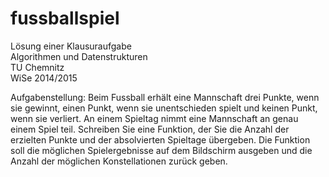 # fussballspiel
Lösung einer Klausuraufgabe  
Algorithmen und Datenstrukturen   
TU Chemnitz   
WiSe 2014/2015  

Aufgabenstellung:
Beim Fussball erhält eine Mannschaft drei Punkte, wenn sie gewinnt, einen Punkt, wenn sie unentschieden spielt und keinen Punkt, wenn sie verliert. An einem Spieltag nimmt eine Mannschaft an genau einem Spiel teil. Schreiben Sie eine Funktion, der Sie die Anzahl der erzielten Punkte und der absolvierten Spieltage übergeben. Die Funktion soll die möglichen Spielergebnisse auf dem Bildschirm ausgeben und die Anzahl der möglichen Konstellationen zurück geben. 

